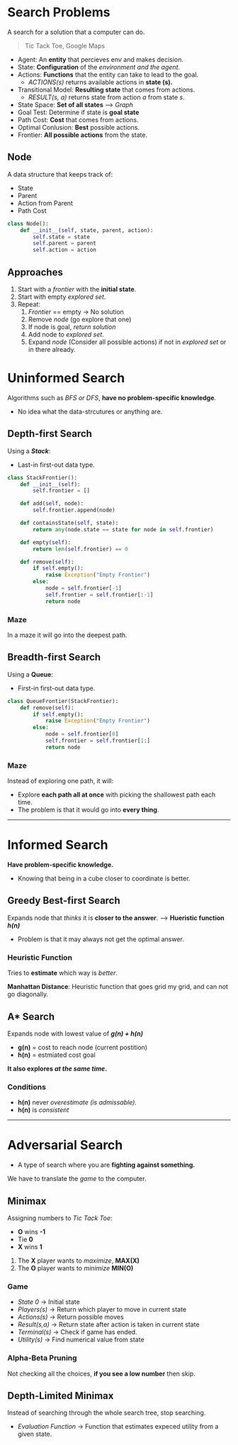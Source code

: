 # Search Problems

A search for a solution that a computer can do.

> Tic Tack Toe, Google Maps

-   Agent: An **entity** that percieves env and makes decision.
-   State: **Configuration** of the _environment and the agent_.
-   Actions: **Functions** that the entity can take to lead to the goal.
    -   _ACTIONS(s)_ returns available actions in **state (s).**
-   Transitional Model: **Resulting state** that comes from actions.
    -   _RESULT(s, a)_ returns state from action _a_ from state _s_.
-   State Space: **Set of all states** --> _Graph_
-   Goal Test: Determine if state is **goal state**
-   Path Cost: **Cost** that comes from actions.
-   Optimal Conlusion: **Best** possible actions.
-   Frontier: **All possible actions** from the state.

## Node

A data structure that keeps track of:

-   State
-   Parent
-   Action from Parent
-   Path Cost

```python
class Node():
    def __init__(self, state, parent, action):
        self.state = state
        self.parent = parent
        self.action = action
```

## Approaches

1. Start with a _frontier_ with the **initial state**.
2. Start with empty _explored set_.
3. Repeat:
    1. _Frontier_ == empty -> No solution
    2. Remove _node_ (go explore that one)
    3. If node is goal, _return solution_
    4. Add node to _explored set_.
    5. Expand _node_ (Consider all possible actions) if not in _explored set_ or in there already.

# Uninformed Search

Algorithms such as _BFS or DFS_, **have no problem-specific knowledge**.

-   No idea what the data-strcutures or anything are.

## Depth-first Search

Using a **_Stack_**:

-   Last-in first-out data type.

```python
class StackFrontier():
    def __init__(self):
        self.frontier = []

    def add(self, node):
        self.frontier.append(node)

    def containsState(self, state):
        return any(node.state == state for node in self.frontier)

    def empty(self):
        return len(self.frontier) == 0

    def remove(self):
        if self.empty():
            raise Exception("Empty Frontier")
        else:
            node = self.frontier[-1]
            self.frontier = self.frontier[:-1]
            return node
```

### Maze

In a maze it will go into the deepest path.

## Breadth-first Search

Using a **Queue**:

-   First-in first-out data type.

```python
class QueueFrontier(StackFrontier):
    def remove(self):
        if self.empty():
            raise Exception("Empty Frontier")
        else:
            node = self.frontier[0]
            self.frontier = self.frontier[1:]
            return node
```

### Maze

Instead of exploring one path, it will:

-   Explore **each path all at once** with picking the shallowest path each time.
-   The problem is that it would go into **every thing**.

---

# Informed Search

**Have problem-specific knowledge.**

-   Knowing that being in a cube closer to coordinate is better.

## Greedy Best-first Search

Expands node that _thinks_ it is **closer to the answer**. --> **Hueristic function _h(n)_**

-   Problem is that it may always not get the optimal answer.

### Heuristic Function

Tries to **estimate** which way is _better_.

**Manhattan Distance**: Heuristic function that goes grid my grid, and can not go diagonally.

## A\* Search

Expands node with lowest value of **_g(n) + h(n)_**

-   **g(n)** = cost to reach node (current postition)
-   **h(n)** = estmiated cost goal

**It also explores _at the same time_.**

### Conditions

-   **h(n)** never _overestimate (is admissable)._
-   **h(n)** is _consistent_

---

# Adversarial Search

-   A type of search where you are **fighting against something.**

We have to translate the _game_ to the computer.

## Minimax

Assigning numbers to _Tic Tack Toe_:

-   **O** wins **-1**
-   Tie **0**
-   **X** wins **1**

1. The **X** player wants to _maximize_, **MAX(X)**
2. The **O** player wants to _minimize_ **MIN(O)**

### Game

-   _State 0_ -> Initial state
-   _Players(s)_ -> Return which player to move in current state
-   _Actions(s)_ -> Return possible moves
-   _Result(s,a)_ -> Return state after action is taken in current state
-   _Terminal(s)_ -> Check if game has ended.
-   _Utility(s)_ -> Find numerical value from state

### Alpha-Beta Pruning

Not checking all the choices, **if you see a low number** then skip.

## Depth-Limited Minimax

Instead of searching through the whole search tree, stop searching.

-   _Evaluation Function_ -> Function that estimates expeced utility from a given state.
